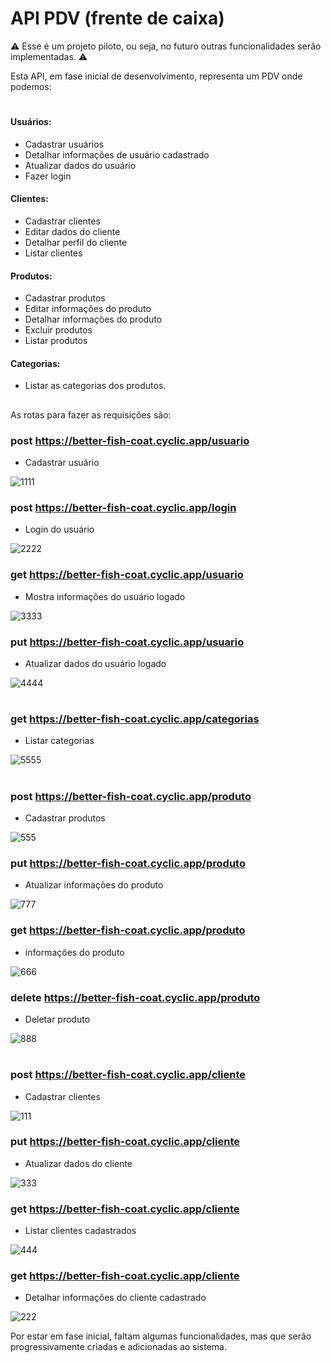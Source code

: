 # API PDV (frente de caixa)

⚠️ Esse é um projeto piloto, ou seja, no futuro outras funcionalidades serão implementadas. ⚠️

Esta API, em fase inicial de desenvolvimento, representa um PDV onde podemos:<br>

#

#### Usuários:

- Cadastrar usuários
- Detalhar informações de usuário cadastrado
- Atualizar dados do usuário
- Fazer login

#### Clientes:

- Cadastrar clientes
- Editar dados do cliente
- Detalhar perfil do cliente
- Listar clientes

#### Produtos:

- Cadastrar produtos
- Editar informações do produto
- Detalhar informações do produto
- Excluir produtos
- Listar produtos

#### Categorias:

- Listar as categorias dos produtos.

##

As rotas para fazer as requisições são:

### post https://better-fish-coat.cyclic.app/usuario<br>

- Cadastrar usuário

![1111](https://github.com/MkLinder/API_E-commerce/assets/94409465/be08c245-7750-48eb-9d88-60513d89beef)

### post https://better-fish-coat.cyclic.app/login<br>

- Login do usuário

![2222](https://github.com/MkLinder/API_E-commerce/assets/94409465/4cd68a52-c449-443c-a406-a95c3829af97)

### get https://better-fish-coat.cyclic.app/usuario<br>

- Mostra informações do usuário logado

![3333](https://github.com/MkLinder/API_E-commerce/assets/94409465/59561606-d143-40b2-89f4-63f10c329434)

### put https://better-fish-coat.cyclic.app/usuario<br>

- Atualizar dados do usuário logado

![4444](https://github.com/MkLinder/API_E-commerce/assets/94409465/c483fae6-a613-40e9-b505-0c7209477719)

#

### get https://better-fish-coat.cyclic.app/categorias<br>

- Listar categorias

![5555](https://github.com/MkLinder/API_E-commerce/assets/94409465/42af6cf8-754b-4b15-b49e-bfde66884780)

#

### post https://better-fish-coat.cyclic.app/produto<br>

- Cadastrar produtos

![555](https://github.com/MkLinder/AlvaroAzevedo-MikeLinder-RafaelRodrigues/assets/94409465/b78d8438-6d48-4bfc-87b1-86b5025f2f9b)

### put https://better-fish-coat.cyclic.app/produto<br>

- Atualizar informações do produto

![777](https://github.com/MkLinder/AlvaroAzevedo-MikeLinder-RafaelRodrigues/assets/94409465/9662f16d-35e4-46c8-99aa-0f6ac0a73049)

### get https://better-fish-coat.cyclic.app/produto<br>

- informações do produto

![666](https://github.com/MkLinder/AlvaroAzevedo-MikeLinder-RafaelRodrigues/assets/94409465/01da01e7-f61c-4005-a492-74d901035436)

### delete https://better-fish-coat.cyclic.app/produto<br>

- Deletar produto

![888](https://github.com/MkLinder/AlvaroAzevedo-MikeLinder-RafaelRodrigues/assets/94409465/8b7690fb-9fc8-48a1-bf2c-ba95c6113d57)

#

### post https://better-fish-coat.cyclic.app/cliente<br>

- Cadastrar clientes

![111](https://github.com/MkLinder/AlvaroAzevedo-MikeLinder-RafaelRodrigues/assets/94409465/85cbc1fe-6943-4b06-bb66-bfb872962350)

### put https://better-fish-coat.cyclic.app/cliente<br>

- Atualizar dados do cliente

![333](https://github.com/MkLinder/AlvaroAzevedo-MikeLinder-RafaelRodrigues/assets/94409465/6210979e-7f95-459f-89f6-d39957c4ed30)

### get https://better-fish-coat.cyclic.app/cliente<br>

- Listar clientes cadastrados

![444](https://github.com/MkLinder/AlvaroAzevedo-MikeLinder-RafaelRodrigues/assets/94409465/056aeb9c-ed53-4420-a8e2-a804be740bcf)

### get https://better-fish-coat.cyclic.app/cliente<br>

- Detalhar informações do cliente cadastrado

![222](https://github.com/MkLinder/AlvaroAzevedo-MikeLinder-RafaelRodrigues/assets/94409465/1cc9cc0c-54a5-4e0c-921b-baf19623fef9)

Por estar em fase inicial, faltam algumas funcionalidades, mas que serão progressivamente criadas e adicionadas ao sistema.
